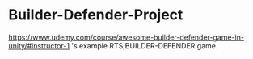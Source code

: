 # Builder-Defender-Project
https://www.udemy.com/course/awesome-builder-defender-game-in-unity/#instructor-1 's example RTS,BUILDER-DEFENDER game.
